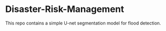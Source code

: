 # Disaster-Risk-Management
This repo contains a simple U-net segmentation model for flood detection.
